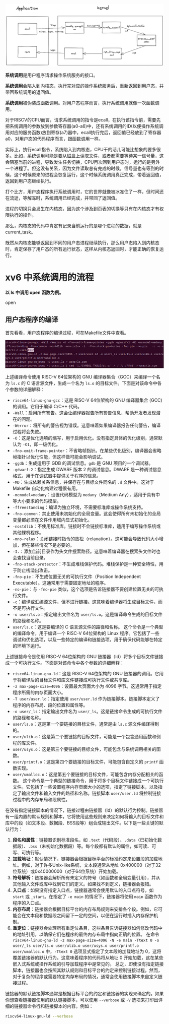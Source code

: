
![syscall_procedure](00-imgs/syscall-handle.png)

**系统调用**是用户程序请求操作系统服务的接口。

**系统调用**会陷入到内核态，执行完对应的操作系统服务后，重新返回到用户态，并带回系统调用的返回值。

**系统调用**被伪装成函数调用。对用户态程序而言，执行系统调用就像一次函数调用。

对于RISCV的CPU而言，请求系统调用的指令是ecall，在执行该指令前，需要先把系统调用的参数放到参数寄存器(a0-a6)中，还有系统调用的ID(以便操作系统调用对应的服务函数)放到寄存(a7)器中，ecall执行完后，返回值已经放到了寄存器a0，对用户态的代码程序而言，跟函数调用一样。

实际上，执行ecall指令，系统陷入到内核态，CPU干的活儿可能比想象的要多很多。比如，系统调用可能是要从磁盘上读取文件，或者都需要等待某一信号量，这会阻塞当前的进程，导致发生任务切换，CPU再次回到用户态时，运行的是另外一个进程了。但这没有关系，因为文件读取总有完成的时候，信号量也有等到的时候，这个时候原来的进程会恢复运行，这个时候系统调用真正完成，带着返回值，返回到用户态继续执行。

打个比方，用户态程序执行系统调用时，它的世界就像被冰冻住了一样，但时间还在流逝，等解冻时，系统调用已经完成，并带回了返回值。

进程的切换只会发生在内核态，因为这个涉及到页表的切换等只有在内核态才有权限执行的操作。

那么，内核态的代码中肯定有记录当前运行的是哪个进程的数据，就是current\_task。

既然从内核态能够返回到不同的用户态进程继续执行，那么用户态陷入到内核态时，肯定保存了用户态的所有运行状态，这样从内核态返回时，才能正确的恢复运行。


# xv6 中系统调用的流程

**以 ls 中调用 open 函数为例。**





open 





## 用户态程序的编译

首先看看，用户态程序的编译过程，可在Makefile文件中查看。

![](00-imgs/ls-cc.png)

上述编译命令使用 RISC-V 64位架构的 GNU 编译器集合（GCC）来编译一个名为 `ls.c` 的 C 语言源文件，生成一个名为 `ls.o` 的目标文件。下面是对该命令中各个参数的详细解释：
- `riscv64-linux-gnu-gcc`：这是 RISC-V 64位架构的 GNU 编译器集合 (GCC) 的调用。它用于编译 C/C++ 代码。
- `-Wall`：启用所有警告。这会让编译器报告所有警告信息，帮助开发者发现潜在的问题。
- `-Werror`：将所有的警告视为错误。这意味着如果编译器报告任何警告，编译过程将会失败。
- `-O`：这是优化选项的缩写，用于启用优化。没有指定具体的优化级别，通常默认为 `-O1`，即一级优化。
- `-fno-omit-frame-pointer`：不省略帧指针。在某些优化级别，编译器会省略帧指针以优化性能，但这样做可能会影响调试。
- `-ggdb`：生成适用于 GDB 的调试信息。`gdb` 是 GNU 项目的一个调试器。
- `-gdwarf-2`：指定生成 DWARF 版本 2 的调试信息。DWARF 是一种调试信息格式，用于在调试器中提供关于程序的信息。
- `-MD`：生成依赖关系信息，并保存在与目标文件同名的 `.d` 文件中。这对于 Makefile 自动化构建过程很有用。
- `-mcmodel=medany`：设置代码模型为 `medany`（Medium Any），适用于具有中等大小要求的代码模型。
- `-ffreestanding`：编译为独立环境，不需要标准库或操作系统支持。
- `-fno-common`：禁止使用未初始化的全局变量。这会使得所有未初始化的全局变量都必须在文件作用域内显式初始化。
- `-nostdlib`：不使用标准库。链接时不会链接标准库，适用于编写操作系统或其他裸机程序。
- `-mno-relax`：关闭链接时指令的放松（relaxation）。这可能会导致代码大小增加，但在某些情况下是必要的。
- `-I.`：添加当前目录作为头文件搜索路径。这意味着编译器在搜索头文件时也会查找当前目录。
- `-fno-stack-protector`：不生成堆栈保护代码。堆栈保护是一种安全特性，用于防止栈溢出攻击。
- `-fno-pie`：不生成位置无关的可执行文件（Position Independent Executable）。这通常用于需要固定地址的程序。
- `-no-pie`：与 `-fno-pie` 类似，这个选项是告诉链接器不要创建位置无关的可执行文件。
- `-c`：编译或汇编源文件，但不进行链接。这意味着编译器将生成目标文件，而不是可执行文件。
- `-o user/ls.o`：指定输出文件名为 `user/ls.o`。这是编译命令生成的目标文件的路径和名称。
- `user/ls.c`：这是要编译的 C 语言源文件的路径和名称。
这个命令是一个典型的编译命令，用于编译一个 RISC-V 64位架构的 Linux 程序。它包括了一些调试和优化选项，以及一些特定的编译和链接选项，用于确保代码能够在特定的环境下运行。


上述链接命令是使用 RISC-V 64位架构的 GNU 链接器（ld）将多个目标文件链接成一个可执行文件。下面是对该命令中各个参数的详细解释：
- `riscv64-linux-gnu-ld`：这是 RISC-V 64位架构的 GNU 链接器的调用。它用于将编译后的目标文件和库文件链接成可执行文件或共享库。
- `-z max-page-size=4096`：设置最大页面大小为 4096 字节。这通常用于指定程序所需的内存页面大小。
- `-T user/user.ld`：指定使用 `user/user.ld` 作为链接脚本。链接脚本定义了程序的内存布局、段的位置和属性等。
- `-o user/_ls`：指定输出文件名为 `user/_ls`。这是链接命令生成的可执行文件的路径和名称。
- `user/ls.o`：这是第一个要链接的目标文件，通常是由 `ls.c` 源文件编译得到的。
- `user/ulib.o`：这是第二个要链接的目标文件，可能是一个包含通用函数和例程的库文件。
- `user/usys.o`：这是第三个要链接的目标文件，可能包含与系统调用相关的函数。
- `user/printf.o`：这是第四个要链接的目标文件，可能包含自定义的 `printf` 函数实现。
- `user/umalloc.o`：这是第五个要链接的目标文件，可能包含内存分配相关的函数。
这个命令是一个典型的链接命令，用于将多个目标文件链接成一个可执行文件。它包括了一些设置程序内存页面大小的选项，指定了链接脚本，以及指定了输出文件和输入文件的路径和名称。链接脚本 `user/user.ld` 将控制链接过程中的内存布局和段属性。

在没有指定链接脚本的情况下，链接过程由链接器（ld）的默认行为控制。链接器有一组内置的默认规则和脚本，它将使用这些规则来决定如何将输入的目标文件和库中的段（如文本段、数据段、BSS段等）组合成输出文件。以下是一些关键的默认行为：
1. **段名和属性**：链接器识别标准段名，如 `.text`（代码段）、`.data`（已初始化数据段）、`.bss`（未初始化数据段）等。每个段都有默认的属性，如可读、可写、可执行等。
2. **加载地址**：默认情况下，链接器会根据目标平台的标准约定来设置段的加载地址。例如，对于许多Unix-like系统，文本段通常从地址 0x400000（对于32位系统）或0x40000000（对于64位系统）开始加载。
3. **符号解析**：链接器会解析所有未定义的符号（如函数和全局变量引用），并从其他输入文件或库中找到它们的定义。如果找不到定义，链接器会报错。
4. **入口点**：如果没有指定入口点，链接器通常会使用默认的入口点符号，如 `start` 或 `_start`。在指定了 `-e main` 的情况下，链接器将使用 `main` 函数作为程序的入口点。
5. **内存布局**：链接器会根据目标平台的内存布局规则来安排各个段。例如，它可能会在文本段和数据段之间留下一定的空间，以便在运行时插入内存保护机制。
6. **重定位**：链接器会处理所有重定位条目，这些条目告诉链接器如何修改代码中的地址引用，以确保它们在程序的最终内存布局中指向正确的位置。
在命令 `riscv64-linux-gnu-ld -z max-page-size=4096 -N -e main -Ttext 0 -o user/_ls user/ls.o user/ulib.o user/usys.o user/printf.o user/umalloc.o` 中，`-Ttext 0` 选项显式指定了文本段的加载地址为 0，这将覆盖链接器的默认行为。这意味着程序的代码将从地址 0 开始加载，这在某些嵌入式系统或操作系统的引导加载程序中是常见的。
总之，即使没有指定链接脚本，链接器也会按照其默认规则和目标平台的约定来控制链接过程。然而，对于复杂的程序或需要特定内存布局的情况，通常会使用链接脚本来自定义链接过程。

链接器的默认链接脚本通常是根据目标平台的约定和链接器的实现来确定的。如果你想查看链接器使用的默认链接脚本，可以使用 `--verbose` 或 `-V` 选项来打印出详细的链接器命令行和链接脚本的内容。例如：
   ```sh
   riscv64-linux-gnu-ld --verbose
   ```



